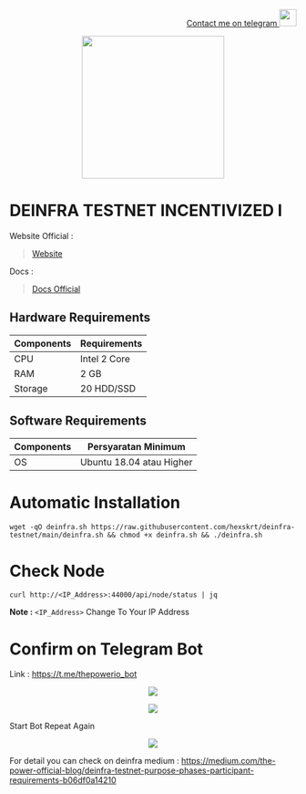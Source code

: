 <p style="font-size:14px" align="right">
<a href="https://t.me/hexskrt" target="_blank">Contact me on telegram <img src="https://user-images.githubusercontent.com/50621007/183283867-56b4d69f-bc6e-4939-b00a-72aa019d1aea.png" width="30"/></a>

<p align="center">
  <img height="250" height="250" src="https://user-images.githubusercontent.com/38981255/198820722-9f95bc3c-2963-4bda-8886-33c6ce89b13b.PNG">
</p>

# DEINFRA TESTNET INCENTIVIZED I

Website Official :
> [Website](https://thepower.io/)

Docs :
> [Docs Official](https://doc.thepower.io/docs/Maintain/testnet-start/)

## Hardware Requirements

|  Components |  Requirements |
| ------------ | ------------ |
| CPU  | Intel 2 Core  |
| RAM | 2 GB  |
| Storage  | 20 HDD/SSD |

## Software Requirements

| Components | Persyaratan Minimum |
| ------------ | ------------ |
| OS |  Ubuntu 18.04 atau Higher | 

# Automatic Installation

```
wget -qO deinfra.sh https://raw.githubusercontent.com/hexskrt/deinfra-testnet/main/deinfra.sh && chmod +x deinfra.sh && ./deinfra.sh
```

# Check Node

```
curl http://<IP_Address>:44000/api/node/status | jq
```

**Note :** `<IP_Address>` Change To Your IP Address

# Confirm on Telegram Bot

Link : https://t.me/thepowerio_bot

<p align="center">
  <img height="auto" height="auto" src="https://user-images.githubusercontent.com/38981255/198828695-df9bff55-b54f-4046-9c77-7bae1629d34d.png">
</p>

<p align="center">
  <img height="auto" height="auto" src="https://user-images.githubusercontent.com/38981255/198828604-9a968083-b70a-4c81-af23-8fca09b79507.png">
</p>

Start Bot Repeat Again

<p align="center">
  <img height="auto" height="auto" src="https://user-images.githubusercontent.com/38981255/198828923-e591b757-cc03-4648-a524-42a79839ff91.png">
</p>

For detail you can check on deinfra medium : https://medium.com/the-power-official-blog/deinfra-testnet-purpose-phases-participant-requirements-b06df0a14210

